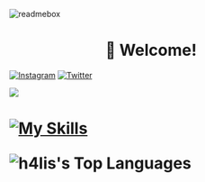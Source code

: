 ![readmebox](https://github.com/H4lis/H4lis/assets/103669029/76853cf8-9599-40e9-8cea-be88d39d5bbc)<h1 align="center">


</h1>

<h1 align="center">👋 Welcome! </h1>


[![Instagram](https://img.shields.io/badge/Instagram-%23E4405F.svg?logo=Instagram&logoColor=white)](https://www.instagram.com/nurh4lis/) [![Twitter](https://img.shields.io/badge/Linkedin-%230077B5.svg?logo=Linkedin&logoColor=white)](https://www.linkedin.com/in/nurhalis-018aa4233/)

[![](https://visitcount.itsvg.in/api?id=AsruHidayat&label=Profile%20Views&color=0&icon=0&pretty=false)](https://visitcount.itsvg.in)

</h1>

<h1 align="start">

[![My Skills](https://skillicons.dev/icons?i=figma,flutter,dart,php,cpp)](https://skillicons.dev)

![h4lis's Top Languages](https://github-readme-stats.vercel.app/api/top-langs/?username=h4lis&theme=tokyonight&show_icons=true&hide_border=false&layout=compact)


</h1>



